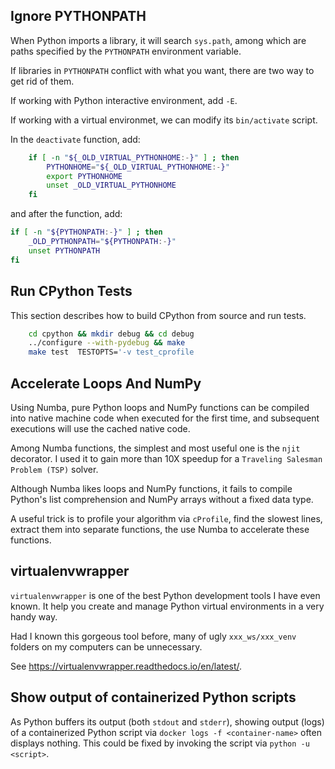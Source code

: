 Ignore PYTHONPATH
----
When Python imports a library, it will search `sys.path`, among which are
paths specified by the `PYTHONPATH` environment variable.

If libraries in `PYTHONPATH` conflict with what you want, there are two way
to get rid of them.

If working with Python interactive environment, add `-E`.

If working with a virtual environmet, we can modify its `bin/activate` script.

In the `deactivate` function, add:
```bash
    if [ -n "${_OLD_VIRTUAL_PYTHONHOME:-}" ] ; then
        PYTHONHOME="${_OLD_VIRTUAL_PYTHONHOME:-}"
        export PYTHONHOME
        unset _OLD_VIRTUAL_PYTHONHOME
    fi
```

and after the function, add:
```bash
if [ -n "${PYTHONPATH:-}" ] ; then
    _OLD_PYTHONPATH="${PYTHONPATH:-}"
    unset PYTHONPATH
fi
```

Run CPython Tests
----
This section describes how to build CPython from source and run tests.

```bash
    cd cpython && mkdir debug && cd debug
    ../configure --with-pydebug && make
    make test  TESTOPTS='-v test_cprofile
```

Accelerate Loops And NumPy
----
Using Numba, pure Python loops and NumPy functions can be compiled into native
machine code when executed for the first time, and subsequent executions will use
the cached native code.

Among Numba functions, the simplest and most useful one is the `njit` decorator.
I used it to gain more than 10X speedup for a `Traveling Salesman Problem (TSP)`
solver.

Although Numba likes loops and NumPy functions, it fails to compile Python's list
comprehension and NumPy arrays without a fixed data type.

A useful trick is to profile your algorithm via `cProfile`, find the slowest lines,
extract them into separate functions, the use Numba to accelerate these functions.

virtualenvwrapper
----

`virtualenvwrapper` is one of the best Python development tools I have even known.
It help you create and manage Python virtual environments in a very handy way.

Had I known this gorgeous tool before, many of ugly `xxx_ws/xxx_venv` folders
on my computers can be unnecessary.

See https://virtualenvwrapper.readthedocs.io/en/latest/.

Show output of containerized Python scripts
----

As Python buffers its output (both `stdout` and `stderr`), showing output (logs) of
a containerized Python script via `docker logs -f <container-name>` often displays
nothing. This could be fixed by invoking the script via `python -u <script>`.